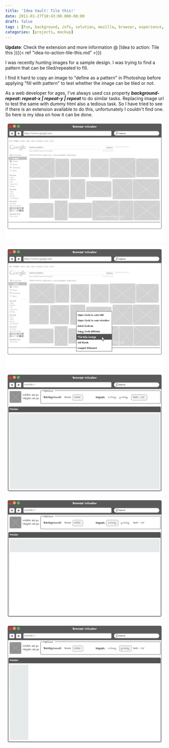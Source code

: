 ```yaml
---
title: 'Idea Vault: Tile this!'
date: 2011-01-27T10:43:00.000-08:00
draft: false
tags : [Fun, background, info, solution, mozilla, browser, experience, ideas, userscript, addon, extension, resource, safari, chrome, Tips]
categories: [projects, mockup]
---
```


  
**Update**: Check the extension and more information @ [Idea to action: Tile this ]({{< ref "idea-to-action-tile-this.md" >}})  
  
I was recently hunting images for a sample design. I was trying to find a pattern that can be tiled/repeated to fill.  
  
I find it hard to copy an image to "define as a pattern" in Photoshop before applying "fill with pattern" to test whether the image can be tiled or not.  
  
As a web developer for ages, I've always used css property **_background-repeat: repeat-x | repeat-y | repeat_** to do similar tasks. Replacing image url to test the same with dummy html also a tedious task. So I have tried to see if there is an extension available to do this, unfortunately I couldn't find one. So here is my idea on how it can be done.  
  


![patternthis.010-001.jpg](/assets/patternthis.010-001.jpg)
  
![patternthis.011-001.jpg](/assets/patternthis.011-001.jpg)

![patternthis.012-001.jpg](/assets/patternthis.012-001.jpg)
  
![patternthis.013-001.jpg](/assets/patternthis.013-001.jpg)

![patternthis.014-001.jpg](/assets/patternthis.014-001.jpg)